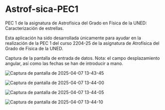 # Astrof-sica-PEC1
PEC 1 de la asignatura de Astrofísica del Grado en Física de la UNED: Caracterización de estrellas.

Esta aplicación ha sido desarrollada únicamente para ayudar en la realización de la PEC 1 del curso 2204-25 de la asignatura
de Atrofísica del Grado de Física de la UNED.

Captura de la pantalla de entrada de datos. Nota: el campo desplazamiento angular, así como las fechas se han de introducir a mano.

![Captura de pantalla de 2025-04-07 13-43-45](https://github.com/user-attachments/assets/a93b49d6-d8a9-44e0-8a17-3a80f0f77773)

![Captura de pantalla de 2025-04-07 13-44-00](https://github.com/user-attachments/assets/3fe71dc3-010b-4521-bfef-091f5e4c5924)

![Captura de pantalla de 2025-04-07 13-44-05](https://github.com/user-attachments/assets/110e4944-0354-4ac2-b6bd-429f176a7af3)

![Captura de pantalla de 2025-04-07 13-44-10](https://github.com/user-attachments/assets/0a3e7c5c-cefa-415b-acb7-dd706f366003)



